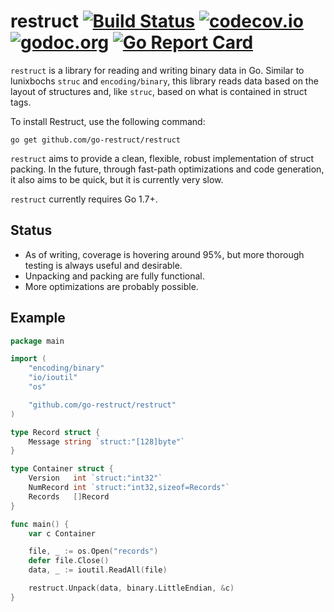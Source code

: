 # restruct [![Build Status](https://travis-ci.org/go-restruct/restruct.svg)](https://travis-ci.org/go-restruct/restruct) [![codecov.io](http://codecov.io/github/go-restruct/restruct/coverage.svg?branch=master)](http://codecov.io/github/go-restruct/restruct?branch=master) [![godoc.org](http://img.shields.io/badge/godoc-reference-5272B4.svg?style=flat-square)](https://godoc.org/github.com/go-restruct/restruct) [![Go Report Card](https://goreportcard.com/badge/github.com/go-restruct/restruct)](https://goreportcard.com/report/github.com/go-restruct/restruct)
`restruct` is a library for reading and writing binary data in Go. Similar to
lunixbochs `struc` and `encoding/binary`, this library reads data based on the
layout of structures and, like `struc`, based on what is contained in struct
tags.

To install Restruct, use the following command:

```
go get github.com/go-restruct/restruct
```

`restruct` aims to provide a clean, flexible, robust implementation of struct
packing. In the future, through fast-path optimizations and code generation, it
also aims to be quick, but it is currently very slow.

`restruct` currently requires Go 1.7+.

## Status

  * As of writing, coverage is hovering around 95%, but more thorough testing
    is always useful and desirable.
  * Unpacking and packing are fully functional.
  * More optimizations are probably possible.

## Example

```go
package main

import (
	"encoding/binary"
	"io/ioutil"
	"os"

	"github.com/go-restruct/restruct"
)

type Record struct {
	Message string `struct:"[128]byte"`
}

type Container struct {
	Version   int `struct:"int32"`
	NumRecord int `struct:"int32,sizeof=Records"`
	Records   []Record
}

func main() {
	var c Container

	file, _ := os.Open("records")
	defer file.Close()
	data, _ := ioutil.ReadAll(file)

	restruct.Unpack(data, binary.LittleEndian, &c)
}
```
